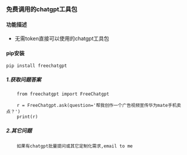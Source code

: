 ### 免费调用的chatgpt工具包
#### 功能描述
* 无需token直接可以使用的chatgpt工具包 
                 
#### pip安装
```shell
pip install freechatgpt
```

##### 1.获取问题答案
```
    from freechatgpt import FreeChatgpt

    r = FreeChatgpt.ask(question='帮我创作一个广告视频宣传华为mate手机卖点？')
    print(r)
```
##### 2.其它问题
```
    如果有chatgpt批量提问或其它定制化需求,email to me
```